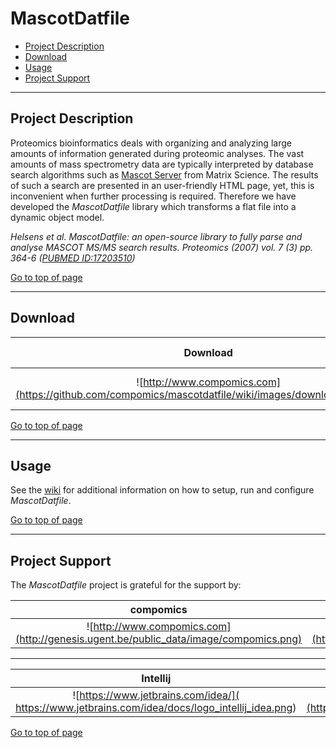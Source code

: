 # MascotDatfile

 * [Project Description](#project-description)
 * [Download](#download)
 * [Usage](#usage)
 * [Project Support](#project-support)

----

## Project Description

Proteomics bioinformatics deals with organizing and analyzing large amounts of information generated during proteomic analyses. The vast amounts of mass spectrometry data are typically interpreted by database search algorithms such as [Mascot Server](http://www.matrixscience.com/) from Matrix Science. The results of such a search are presented in an user-friendly HTML page, yet, this is inconvenient when further processing is required. Therefore we have developed the *MascotDatfile* library which transforms a flat file into a dynamic object model.

*Helsens et al. MascotDatfile: an open-source library to fully parse and analyse MASCOT MS/MS search results. Proteomics (2007) vol. 7 (3) pp. 364-6 ([PUBMED ID:17203510](http://www.ncbi.nlm.nih.gov/pubmed/17203510))*

[Go to top of page](#mascotdatfile)

----

## Download
| Download | Version | Release info |
| :------------: |:---------------:| :-----:|
| ![http://www.compomics.com](https://github.com/compomics/mascotdatfile/wiki/images/download_button.png) | *3.4.29 - All platforms* |    [Release notes](https://github.com/compomics/mascotdatfile/wiki/ReleaseNotes) |

[Go to top of page](#mascotdatfile)

----

## Usage
See the [wiki](https://github.com/compomics/mascotdatfile/wiki) for additional information on how to setup, run and configure *MascotDatfile*.

[Go to top of page](#mascotdatfile)

----

## Project Support

The *MascotDatfile* project is grateful for the support by:

| compomics | VIB | Ghent University|
|:--:|:--:|:--:|
| ![http://www.compomics.com](http://genesis.ugent.be/public_data/image/compomics.png) | ![http://www.vib.be](http://genesis.ugent.be/public_data/image/vib.png) | ![http://www.ugent.be/en](http://genesis.ugent.be/public_data/image/ugent.png) |

----

| Intellij | Java | Maven |
|:--:|:--:|:--:|
| ![https://www.jetbrains.com/idea/]( https://www.jetbrains.com/idea/docs/logo_intellij_idea.png)| ![http://java.com/en/](http://genesis.ugent.be/public_data/image/java.png) | ![http://maven.apache.org/](http://genesis.ugent.be/public_data/image/maven.png) |

[Go to top of page](#mascotdatfile)
